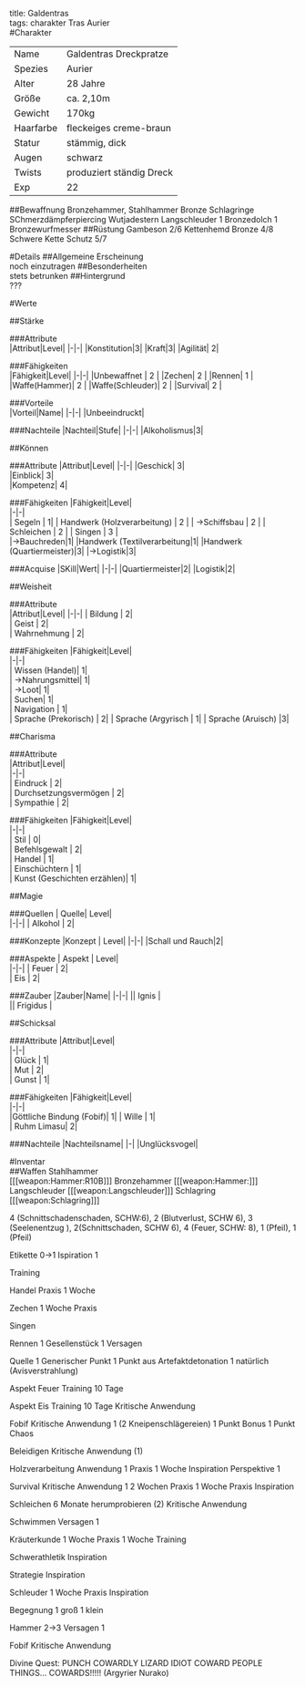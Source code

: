 title: Galdentras  
tags: charakter Tras Aurier  
#Charakter

|||
|-|-|
|Name|Galdentras Dreckpratze|
|Spezies|Aurier|
|Alter|28 Jahre|
|Größe|ca. 2,10m|
|Gewicht|170kg|
|Haarfarbe|fleckeiges creme-braun|
|Statur|stämmig, dick|
|Augen|schwarz|
|Twists| produziert ständig Dreck|
|Exp|22|
##Bewaffnung
Bronzehammer, Stahlhammer
Bronze Schlagringe 
SChmerzdämpferpiercing
Wutjadestern
Langschleuder
1 Bronzedolch
1 Bronzewurfmesser
##Rüstung
Gambeson 2/6
Kettenhemd Bronze 4/8
Schwere Kette Schutz 5/7

#Details
##Allgemeine Erscheinung  
noch einzutragen
##Besonderheiten  
stets betrunken
##Hintergrund  
???

#Werte

##Stärke  

###Attribute  
|Attribut|Level|
|-|-|
|Konstitution|3|
|Kraft|3|
|Agilität| 2|

###Fähigkeiten  
|Fähigkeit|Level|
|-|-|
|Unbewaffnet | 2 |
|Zechen| 2 |
|Rennen| 1 |
|Waffe(Hammer)| 2 |
|Waffe(Schleuder)| 2 |
|Survival| 2 |    
    
###Vorteile  
|Vorteil|Name|
|-|-|
|Unbeeindruckt|

###Nachteile
|Nachteil|Stufe|
|-|-|
|Alkoholismus|3|

##Können

###Attribute
|Attribut|Level|
|-|-|
|Geschick| 3|  
|Einblick| 3|  
|Kompetenz| 4|  

###Fähigkeiten
|Fähigkeit|Level|  
|-|-|  
|  Segeln |  1|
|  Handwerk (Holzverarbeitung) | 2 |
|  ->Schiffsbau |  2 |
|  Schleichen |  2 |
|  Singen  | 3 |  
|->Bauchreden|1|
|Handwerk (Textilverarbeitung|1|
|Handwerk (Quartiermeister)|3|
|->Logistik|3|

###Acquise
|SKill|Wert|
|-|-|
|Quartiermeister|2|
|Logistik|2|

##Weisheit

###Attribute  
|Attribut|Level|
|-|-|
|  Bildung |  2|  
|  Geist |  2|  
|  Wahrnehmung |  2|  

###Fähigkeiten
|Fähigkeit|Level|  
|-|-|  
|  Wissen (Handel)|  1|  
|  ->Nahrungsmittel|  1|  
|  ->Loot|  1|  
|  Suchen|  1|  
|  Navigation |  1|  
|  Sprache (Prekorisch) |  2|
|  Sprache (Argyrisch | 1|
|  Sprache  (Aruisch) |3|

##Charisma

###Attribute  
|Attribut|Level|  
|-|-|  
|  Eindruck |  2|  
|  Durchsetzungsvermögen |  2|  
|  Sympathie |  2|  

###Fähigkeiten
|Fähigkeit|Level|  
|-|-|  
|  Stil |  0|  
|  Befehlsgewalt |  2|  
|  Handel |  1|  
|  Einschüchtern |  1|  
| Kunst (Geschichten erzählen)| 1|

##Magie

###Quellen
| Quelle|  Level|    
|-|-|
|  Alkohol |  2|  

###Konzepte
|Konzept | Level|
|-|-|
|Schall und Rauch|2|

###Aspekte
| Aspekt |  Level|    
|-|-|
|   Feuer |  2|  
|   Eis |  2|  

###Zauber
|Zauber|Name|
|-|-|
|| Ignis |  
|| Frigidus |  



##Schicksal

###Attribute
|Attribut|Level|  
|-|-|  
|  Glück |  1|  
|  Mut |  2|  
|  Gunst |  1|  

###Fähigkeiten
|Fähigkeit|Level|  
|-|-|  
|Göttliche Bindung (Fobif)| 1|
|  Wille |  1|  
|  Ruhm Limasu|  2|  

###Nachteile
|Nachteilsname|
|-|
|Unglücksvogel|


#Inventar  
##Waffen
Stahlhammer  
[[[weapon:Hammer:R10B]]]
Bronzehammer
[[[weapon:Hammer:]]]
Langschleuder
[[[weapon:Langschleuder]]]
Schlagring
[[[weapon:Schlagring]]]


4 (Schnittschadenschaden, SCHW:6), 2 (Blutverlust, SCHW 6), 3 (Seelenentzug ), 2(Schnittschaden, SCHW 6), 4 (Feuer, SCHW: 8), 1 (Pfeil), 1 (Pfeil)

Etikette 0->1
Ispiration 1

Training

Handel
Praxis 1 Woche

Zechen
1 Woche Praxis

Singen


Rennen
1 Gesellenstück
1 Versagen

Quelle
1 Generischer Punkt
1 Punkt aus Artefaktdetonation
1 natürlich (Avisverstrahlung)

Aspekt Feuer
Training 10 Tage

Aspekt Eis
Training 10 Tage
Kritische Anwendung

Fobif 
Kritische Anwendung 1
(2 Kneipenschlägereien)
1 Punkt Bonus
1 Punkt Chaos

Beleidigen
Kritische Anwendung (1)

Holzverarbeitung
Anwendung 1
Praxis 1 Woche
Inspiration
Perspektive 1

Survival
Kritische Anwendung 1
2 Wochen Praxis
1 Woche Praxis
Inspiration

Schleichen
6 Monate herumprobieren (2)
Kritische Anwendung

Schwimmen
Versagen 1

Kräuterkunde
1 Woche Praxis
1 Woche Training

Schwerathletik
Inspiration

Strategie
Inspiration

Schleuder
1 Woche Praxis
Inspiration


Begegnung 
1 groß 1 klein

Hammer 2->3
Versagen 1

Fobif
Kritische Anwendung


Divine Quest: PUNCH COWARDLY LIZARD IDIOT COWARD PEOPLE THINGS... COWARDS!!!!! (Argyrier Nurako)